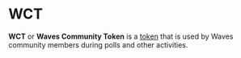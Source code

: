 # WCT

**WCT** or **Waves Community Token** is a [token](/blockchain/token.md) that is used by Waves community members during polls and other activities.